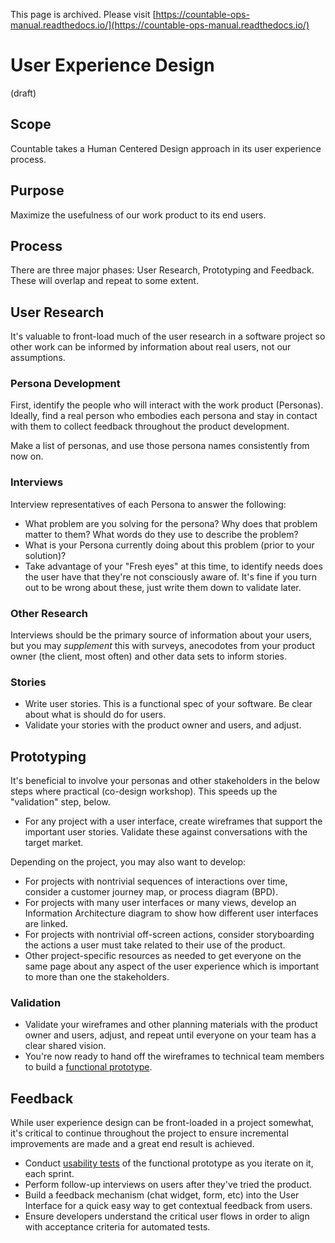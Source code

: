 This page is archived. Please visit [https://countable-ops-manual.readthedocs.io/](https://countable-ops-manual.readthedocs.io/)
# User Experience Design

(draft)

## Scope
Countable takes a Human Centered Design approach in its user experience process.

## Purpose
Maximize the usefulness of our work product to its end users.

## Process

There are three major phases: User Research, Prototyping and Feedback. These will overlap and repeat to some extent.

## User Research

It's valuable to front-load much of the user research in a software project so other work can be informed by information about real users, not our assumptions.

### Persona Development
First, identify the people who will interact with the work product (Personas). Ideally, find a real person who embodies each persona and stay in contact with them to collect feedback throughout the product development.

Make a list of personas, and use those persona names consistently from now on.

### Interviews
Interview representatives of each Persona to answer the following:
  * What problem are you solving for the persona? Why does that problem matter to them? What words do they use to describe the problem?
  * What is your Persona currently doing about this problem (prior to your solution)?
  * Take advantage of your "Fresh eyes" at this time, to identify needs does the user have that they're not consciously aware of. It's fine if you turn out to be wrong about these, just write them down to validate later.

### Other Research
Interviews should be the primary source of information about your users, but you may _supplement_ this with surveys, anecodotes from your product owner (the client, most often) and other data sets to inform stories.

### Stories
  * Write user stories. This is a functional spec of your software. Be clear about what is should do for users.
  * Validate your stories with the product owner and users, and adjust.
  
## Prototyping
It's beneficial to involve your personas and other stakeholders in the below steps where practical (co-design workshop). This speeds up the "validation" step, below.

  * For any project with a user interface, create wireframes that support the important user stories. Validate these against conversations with the target market.

Depending on the project, you may also want to develop:

  * For projects with nontrivial sequences of interactions over time, consider a customer journey map, or process diagram (BPD).
  * For projects with many user interfaces or many views, develop an Information Architecture diagram to show how different user interfaces are linked.
  * For projects with nontrivial off-screen actions, consider storyboarding the actions a user must take related to their use of the product.
  * Other project-specific resources as needed to get everyone on the same page about any aspect of the user experience which is important to more than one the stakeholders.

### Validation
  * Validate your wireframes and other planning materials with the product owner and users, adjust, and repeat until everyone on your team has a clear shared vision.
  * You're now ready to hand off the wireframes to technical team members to build a [functional prototype](./engineering/PROTOTYPING.md).

## Feedback
While user experience design can be front-loaded in a project somewhat, it's critical to continue throughout the project to ensure incremental improvements are made and a great end result is achieved.
  * Conduct [usability tests](./USABILITY_TESTING.md) of the functional prototype as you iterate on it, each sprint.
  * Perform follow-up interviews on users after they've tried the product.
  * Build a feedback mechanism (chat widget, form, etc) into the User Interface for a quick easy way to get contextual feedback from users.
  * Ensure developers understand the critical user flows in order to align with acceptance criteria for automated tests.

